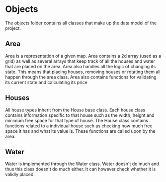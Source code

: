 # Objects

The objects folder contains all classes that make up the data model of the project.

## Area
Area is a representation of a given map. Area contains a 2d array (used as a grid) as well as several arrays that keep track of all the houses and water that are placed on the area. Area also handles all the logic of changing its state. This means that placing houses, removing houses or rotating them all happen through the area class. Area also contains functions for validating its current state and calculating its price

## Houses
All house types inherit from the House base class. Each house class contains information specific to that house such as the width, height and minimum free space for that type of house. The House class contains functions related to a individual house such as checking how much free space it has and what its value is. These functions are called upon by the area.

## Water
Water is implemented through the Water class. Water doesn't do much and thus this class doesn't do much either. It can however check whether it is validly placed.